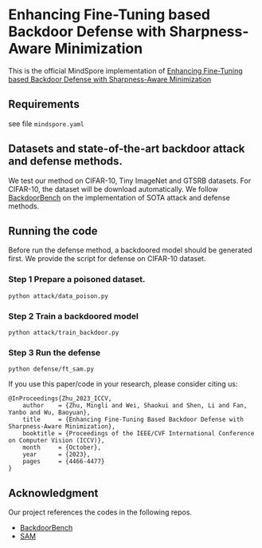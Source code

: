# Enhancing Fine-Tuning based Backdoor Defense with Sharpness-Aware Minimization

This is the official MindSpore implementation of [Enhancing Fine-Tuning based Backdoor Defense with Sharpness-Aware Minimization](https://openaccess.thecvf.com/content/ICCV2023/papers/Zhu_Enhancing_Fine-Tuning_Based_Backdoor_Defense_with_Sharpness-Aware_Minimization_ICCV_2023_paper.pdf)

## Requirements
see file `mindspore.yaml`

## Datasets and state-of-the-art backdoor attack and defense methods.
We test our method on CIFAR-10, Tiny ImageNet and GTSRB datasets.
For CIFAR-10, the dataset will be download automatically. We follow [BackdoorBench](https://github.com/SCLBD/BackdoorBench) on the implementation of SOTA attack and defense methods.

## Running the code
Before run the defense method, a backdoored model should be generated first. We provide the script for defense on CIFAR-10 dataset.

### Step 1 Prepare a poisoned dataset.
    python attack/data_poison.py
### Step 2 Train a backdoored model
    python attack/train_backdoor.py

### Step 3 Run the defense
    python defense/ft_sam.py

If you use this paper/code in your research, please consider citing us:

```
@InProceedings{Zhu_2023_ICCV,
    author    = {Zhu, Mingli and Wei, Shaokui and Shen, Li and Fan, Yanbo and Wu, Baoyuan},
    title     = {Enhancing Fine-Tuning Based Backdoor Defense with Sharpness-Aware Minimization},
    booktitle = {Proceedings of the IEEE/CVF International Conference on Computer Vision (ICCV)},
    month     = {October},
    year      = {2023},
    pages     = {4466-4477}
}
```

## Acknowledgment
Our project references the codes in the following repos.
- [BackdoorBench](https://github.com/SCLBD/BackdoorBench)
- [SAM](https://github.com/davda54/sam)

